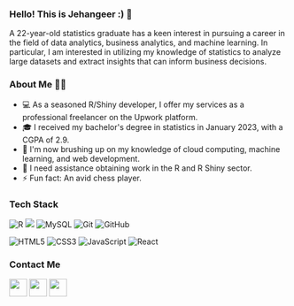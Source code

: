 ### Hello! This is Jehangeer :) 👋

A 22-year-old statistics graduate has a keen interest in pursuing a career in the field of data analytics, business analytics, and machine learning. In particular, I am interested in utilizing my knowledge of statistics to analyze large datasets and extract insights that can inform business decisions.

### About Me 👩‍💼

* 💻 As a seasoned R/Shiny developer, I offer my services as a professional freelancer on the Upwork platform. 
* 🎓 I received my bachelor's degree in statistics in January 2023, with a CGPA of 2.9.
* 🌱 I'm now brushing up on my knowledge of cloud computing, machine learning, and web development.
* 🤔 I need assistance obtaining work in the R and R Shiny sector.
* ⚡ Fun fact: An avid chess player.

### Tech Stack

![R](https://img.shields.io/badge/r-%23276DC3.svg?style=for-the-badge&logo=r&logoColor=white)
[![](https://img.shields.io/badge/Shiny-shinyapps.io-blue?style=flat&labelColor=white&logo=RStudio&logoColor=blue)](https://matt.dray.shinyapps.io/randoflag/)
![MySQL](https://img.shields.io/badge/mysql-%2300f.svg?style=for-the-badge&logo=mysql&logoColor=white)
![Git](https://img.shields.io/badge/git-%23F05033.svg?style=for-the-badge&logo=git&logoColor=white)
![GitHub](https://img.shields.io/badge/github-%23121011.svg?style=for-the-badge&logo=github&logoColor=white)

![HTML5](https://img.shields.io/badge/html5-%23E34F26.svg?style=for-the-badge&logo=html5&logoColor=white)
![CSS3](https://img.shields.io/badge/css3-%231572B6.svg?style=for-the-badge&logo=css3&logoColor=white)
![JavaScript](https://img.shields.io/badge/javascript-%23323330.svg?style=for-the-badge&logo=javascript&logoColor=%23F7DF1E)
![React](https://img.shields.io/badge/react-%2320232a.svg?style=for-the-badge&logo=react&logoColor=%2361DAFB)





### Contact Me

<p align="left"> <a href="http://www.instagram.com/_aswanijehangeer" target="_blank" rel="noreferrer"><img src="https://raw.githubusercontent.com/danielcranney/readme-generator/main/public/icons/socials/instagram.svg" width="32" height="32" /></a> <a href="https://www.linkedin.com/in/aswanijehangeer/" target="_blank" rel="noreferrer"><img src="https://raw.githubusercontent.com/danielcranney/readme-generator/main/public/icons/socials/linkedin.svg" width="32" height="32" /></a> <a href="https://www.twitter.com/_aswanijahangir" target="_blank" rel="noreferrer"><img src="https://raw.githubusercontent.com/danielcranney/readme-generator/main/public/icons/socials/twitter.svg" width="32" height="32" /></a></p>

